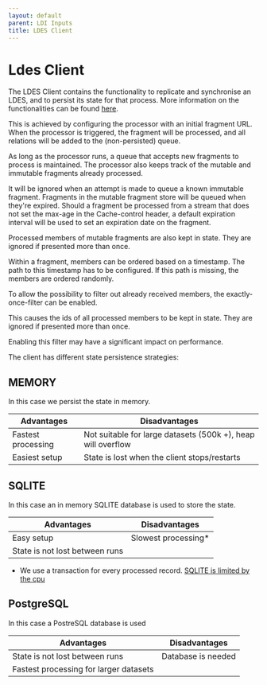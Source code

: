 ```yaml
---
layout: default
parent: LDI Inputs
title: LDES Client
---
```


# Ldes Client

The LDES Client contains the functionality to replicate and synchronise an LDES, and to persist its state for that process. More information on the functionalities can be found [here][VSDS Tech Docs].

This is achieved by configuring the processor with an initial fragment URL. When the processor is triggered, the fragment will be processed, and all relations will be added to the (non-persisted) queue.

As long as the processor runs, a queue that accepts new fragments to process is maintained. The processor also keeps track of the mutable and immutable fragments already processed.

It will be ignored when an attempt is made to queue a known immutable fragment. Fragments in the mutable fragment store will be queued when they're expired. Should a fragment be processed from a stream that does not set the max-age in the Cache-control header, a default expiration interval will be used to set an expiration date on the fragment.

Processed members of mutable fragments are also kept in state. They are ignored if presented more than once.

Within a fragment, members can be ordered based on a timestamp. The path to this timestamp has to be configured. If this path is missing, the members are ordered randomly.

To allow the possibility to filter out already received members, the exactly-once-filter can be enabled.

This causes the ids of all processed members to be kept in state. They are ignored if presented more than once.

Enabling this filter may have a significant impact on performance.

[VSDS Tech Docs]: https://informatievlaanderen.github.io/VSDS-Tech-Docs/introduction/LDES_client

The client has different state persistence strategies:

## MEMORY
In this case we persist the state in memory.

| Advantages         | Disadvantages                                                |
|--------------------|--------------------------------------------------------------|
| Fastest processing | Not suitable for large datasets (500k +), heap will overflow |
| Easiest setup      | State is lost when the client stops/restarts                 |

## SQLITE
In this case an in memory SQLITE database is used to store the state.

| Advantages                     | Disadvantages       |
|--------------------------------|---------------------|
| Easy setup                     | Slowest processing* |
| State is not lost between runs |                     |

* We use a transaction for every processed record. [SQLITE is limited by the cpu](https://www.sqlite.org/faq.html#q19)

## PostgreSQL
In this case a PostreSQL database is used

| Advantages                             | Disadvantages      |
|----------------------------------------|--------------------|
| State is not lost between runs         | Database is needed |
| Fastest processing for larger datasets |                    |

